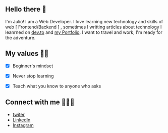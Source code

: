 ## Hello there 👋
I'm Julio! I am a Web Developer. I love learning new technology and skills of web [ Frontend/Backend ] ,  sometimes I writting articles about technology I leanrned on [dev.to](https://dev.to/julio_santacruz) and [my Portfolio](juliosantacruz.dev). I want to travel and work, I'm ready for the adventure. 


## My values 🤠🤖

 - [x]  Beginner's mindset
 - [x] Never stop learning 
 - [x] Teach what you know to anyone who asks



## Connect with me 📧📱🙃

 - [twiter](https://twitter.com/JulioSantacruzh)
 - [LinkedIn](https://www.linkedin.com/in/julio-santacruz/)
 - [Instagram](https://www.linkedin.com/in/julio-santacruz/)


<!--
**aramxD/aramxd** is a ✨ _special_ ✨ repository because its `README.md` (this file) appears on your GitHub profile.

Here are some ideas to get you started:

- 🔭 I’m currently working on ...
- 🌱 I’m currently learning ...
- 👯 I’m looking to collaborate on ...
- 🤔 I’m looking for help with ...
- 💬 Ask me about ...
- 📫 How to reach me: ...
- 😄 Pronouns: ...
- ⚡ Fun fact: ...
-->
